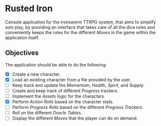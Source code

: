 # Rusted Iron

Console application for the Ironsworm TTRPG system, that aims to simplify solo play, by providing an interface that takes care of all the dice roles and conveniently keeps the rules for the different _Moves_ in the game within the application itself.

## Objectives

The application should be able to do the following:

- [x] Create a new character.
- [x] Load an existing character from a file provided by the user.
- [ ] Keep track and update the _Momentum_, _Health_, _Spirit_, and _Supply_.
- [ ] Create and keep track of different _Progress_ trackers.
- [ ] Implement the _Assets_ logic for the characters.
- [x] Perform _Action Rolls_ based on the character stats.
- [ ] Perform _Progress Rolls_ based on the different _Progress Trackers_.
- [ ] Roll on the different _Oracle Tables_.
- [ ] Display the different _Moves_ that the player can do on demand.